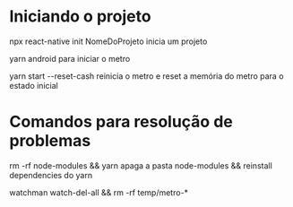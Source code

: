 # Iniciando o projeto
npx react-native init NomeDoProjeto inicia um projeto

yarn android para iniciar o metro

yarn start --reset-cash  reinicia o metro e reset a memória do metro para o estado inicial

# Comandos para resolução de problemas
rm -rf node-modules && yarn         apaga a pasta node-modules  &&  reinstall dependencies do yarn

watchman watch-del-all && rm -rf temp/metro-*  